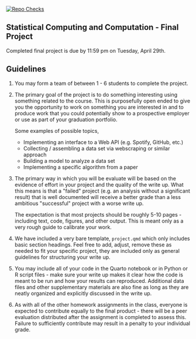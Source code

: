 [![Repo Checks](https://github.com/sta663-sp25/project-triangleinequality/workflows/Repo%20Checks/badge.svg)](https://github.com/sta663-sp25/project-triangleinequality/actions?query=workflow:%22Repo%20Checks%22)


Statistical Computing and Computation - Final Project
-----------

Completed final project is due by 11:59 pm on Tuesday, April 29th.

## Guidelines

1. You may form a team of between 1 - 6 students to complete the project.

1. The primary goal of the project is to do something interesting using something related to the course. This is purposefully open ended to give you the opportunity to work on something you are interested in and to produce work that you could potentially show to a prospective employer or use as part of your graduation portfolio.
   
   Some examples of possible topics,
     - Implementing an interface to a Web API (e.g. Spotify, GitHub, etc.)
     - Collecting / assembling a data set via webscraping or similar approach
     - Building a model to analyze a data set 
     - Implementing a specific algorithm from a paper
 
1. The primary way in which you will be evaluate will be based on the evidence of effort in your project and the quality of the write up. What this means is that a "failed" project (e.g. an analysis without a significant result) that is well documented will receive a better grade than a less ambitious "successful" project with a worse write up. 
  
    The expectation is that most projects should be roughly 5-10 pages - including text, code, figures, and other output. This is meant only as a very rough guide to calibrate your work.

1. We have included a very bare template, `project.qmd` which only includes basic section headings. Feel free to add, adjust, remove these as needed to fit your specific project, they are included only as general guidelines for structuring your write up.

1. You may include all of your code in the Quarto notebook or in Python or R script files - make sure your write up makes it clear how the code is meant to be run and how your results can reproduced. Additional data files and other supplementary materials are also fine as long as they are neatly organized and explicitly discussed in the write up.

1. As with all of the other homework assignments in the class, everyone is expected to contribute equally to the final product - there will be a peer evaluation distributed after the assignment is completed to assess this. Failure to sufficiently contribute may result in a penalty to your individual grade.
